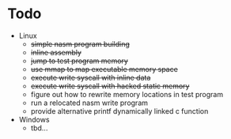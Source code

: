 # Todo

- Linux
  - ~~simple nasm program building~~
  - ~~inline assembly~~
  - ~~jump to test program memory~~
  - ~~use mmap to map executable memory space~~
  - ~~execute write syscall with inline data~~
  - ~~execute write syscall with hacked static memory~~
  - figure out how to rewrite memory locations in test program
  - run a relocated nasm write program
  - provide alternative printf dynamically linked c function
- Windows
  - tbd...
